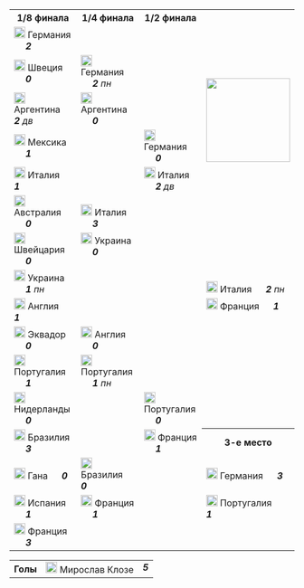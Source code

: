 <!--2021-09-22 09:00:02-->
<table class=p>
<tr>
  <th class=mb>1/8 финала</th>
  <th>1/4 финала</th>
  <th>1/2 финала</th>
  <td rowspan=7 valign=center align=center><img src="/posts/ЧМ и ЧЕ по футболу/2006_FIFA_World_Cup.svg" width="148px"></td>
</tr>
<tr>
  <td class="col mt bb"><img width="20px" src="/posts/ЧМ и ЧЕ по футболу/de.svg"> Германия <b> &emsp; <i>2</i></b>
  <td>&nbsp;</td>
  <td>&nbsp;</td>
</tr>
<tr>
  <td class="col mb br"><img width="20px" src="/posts/ЧМ и ЧЕ по футболу/se.svg"> Швеция <b> &emsp; <i>0</i></b>
  <td valign=bottom class="col bb"><img width="20px" src="/posts/ЧМ и ЧЕ по футболу/de.svg"> Германия <b> &emsp; <i>2</i></b><i> пн</i>
  <td>&nbsp;</td>
</tr>
<tr>
  <td class="col mt bb br"><img width="20px" src="/posts/ЧМ и ЧЕ по футболу/ar.svg"> Аргентина <b> &emsp; <i>2</i></b><i> дв</i>
  <td valign=top class="col br"><img width="20px" src="/posts/ЧМ и ЧЕ по футболу/ar.svg"> Аргентина <b> &emsp; <i>0</i></b>
  <td>&nbsp;</td>
</tr>
<tr>
  <td class="col mb"><img width="20px" src="/posts/ЧМ и ЧЕ по футболу/mx.svg"> Мексика <b> &emsp; <i>1</i></b>
  <td class=br>&nbsp;</td>
  <td valign=bottom class="col bb"><img width="20px" src="/posts/ЧМ и ЧЕ по футболу/de.svg"> Германия <b> &emsp; <i>0</i></b>
</tr>
<tr>
  <td class="col mt bb"><img width="20px" src="/posts/ЧМ и ЧЕ по футболу/it.svg"> Италия <b> &emsp; <i>1</i></b>
  <td class=br>&nbsp;</td>
  <td valign=top class="col br"><img width="20px" src="/posts/ЧМ и ЧЕ по футболу/it.svg"> Италия <b> &emsp; <i>2</i></b><i> дв</i>
</tr>
<tr>
  <td class="col mb br"><img width="20px" src="/posts/ЧМ и ЧЕ по футболу/au.svg"> Австралия <b> &emsp; <i>0</i></b>
  <td valign=bottom class="col bb br"><img width="20px" src="/posts/ЧМ и ЧЕ по футболу/it.svg"> Италия <b> &emsp; <i>3</i></b>
  <td class=br>&nbsp;</td>
</tr>
<tr>
  <td class="col mt bb br"><img width="20px" src="/posts/ЧМ и ЧЕ по футболу/ch.svg"> Швейцария <b> &emsp; <i>0</i></b>
  <td valign=top class=col><img width="20px" src="/posts/ЧМ и ЧЕ по футболу/ua.svg"> Украина <b> &emsp; <i>0</i></b>
  <td class=br>&nbsp;</td>
</tr>
<tr>
  <td class="col mb"><img width="20px" src="/posts/ЧМ и ЧЕ по футболу/ua.svg"> Украина <b> &emsp; <i>1</i></b><i> пн</i>
  <td>&nbsp;</td>
  <td class=br>&nbsp;</td>
  <td valign=bottom class="col bb"><img width="20px" src="/posts/ЧМ и ЧЕ по футболу/it.svg"> Италия <b> &emsp; <i>2</i></b><i> пн</i>
</tr>
<tr>
  <td class="col mt bb"><img width="20px" src="/posts/ЧМ и ЧЕ по футболу/gb-eng.svg"> Англия <b> &emsp; <i>1</i></b>
  <td>&nbsp;</td>
  <td class=br>&nbsp;</td>
  <td valign=top class=col><img width="20px" src="/posts/ЧМ и ЧЕ по футболу/fr.svg"> Франция <b> &emsp; <i>1</i></b>
</tr>
<tr>
  <td class="col mb br"><img width="20px" src="/posts/ЧМ и ЧЕ по футболу/ec.svg"> Эквадор <b> &emsp; <i>0</i></b>
  <td valign=bottom class="col bb"><img width="20px" src="/posts/ЧМ и ЧЕ по футболу/gb-eng.svg"> Англия <b> &emsp; <i>0</i></b>
  <td class=br>&nbsp;</td>
  <td>&nbsp;</td>
</tr>
<tr>
  <td class="col mt bb br"><img width="20px" src="/posts/ЧМ и ЧЕ по футболу/pt.svg"> Португалия <b> &emsp; <i>1</i></b>
  <td valign=top class="col br"><img width="20px" src="/posts/ЧМ и ЧЕ по футболу/pt.svg"> Португалия <b> &emsp; <i>1</i></b><i> пн</i>
  <td class=br>&nbsp;</td>
  <td>&nbsp;</td>
</tr>
<tr>
  <td class="col mb"><img width="20px" src="/posts/ЧМ и ЧЕ по футболу/nl.svg"> Нидерланды <b> &emsp; <i>0</i></b>
  <td class=br>&nbsp;</td>
  <td valign=bottom class="col bb br"><img width="20px" src="/posts/ЧМ и ЧЕ по футболу/pt.svg"> Португалия <b> &emsp; <i>0</i></b>
  <td>&nbsp;</td>
</tr>
<tr>
  <td class="col mt bb"><img width="20px" src="/posts/ЧМ и ЧЕ по футболу/br.svg"> Бразилия <b> &emsp; <i>3</i></b>
  <td class=br>&nbsp;</td>
  <td valign=top class="col br"><img width="20px" src="/posts/ЧМ и ЧЕ по футболу/fr.svg"> Франция <b> &emsp; <i>1</i></b>
  <th>3-е место</th>
</tr>
<tr>
  <td class="col mb br"><img width="20px" src="/posts/ЧМ и ЧЕ по футболу/gh.svg"> Гана <b> &emsp; <i>0</i></b>
  <td valign=bottom class="col bb br"><img width="20px" src="/posts/ЧМ и ЧЕ по футболу/br.svg"> Бразилия <b> &emsp; <i>0</i></b>
  <td class=br>&nbsp;</td>
  <td class="col mt bb"><img width="20px" src="/posts/ЧМ и ЧЕ по футболу/de.svg"> Германия <b> &emsp; <i>3</i></b>
</tr>
<tr>
  <td class="col mt bb br"><img width="20px" src="/posts/ЧМ и ЧЕ по футболу/es.svg"> Испания <b> &emsp; <i>1</i></b>
  <td valign=top class=col><img width="20px" src="/posts/ЧМ и ЧЕ по футболу/fr.svg"> Франция <b> &emsp; <i>1</i></b>
  <td>&nbsp;</td>
  <td class="col mb"><img width="20px" src="/posts/ЧМ и ЧЕ по футболу/pt.svg"> Португалия <b> &emsp; <i>1</i></b>
</tr>
<tr>
  <td class=col><img width="20px" src="/posts/ЧМ и ЧЕ по футболу/fr.svg"> Франция <b> &emsp; <i>3</i></b>
  <td>&nbsp;</td>
  <td>&nbsp;</td>
  <td>&nbsp;</td>
</tr>
</table>
<p>
<table class=p>
<tr>
  <th class=col> Голы </th>
  <td class=col><img width="20px" src="/posts/ЧМ и ЧЕ по футболу/de.svg"> Мирослав Клозе </td>
  <td valign=top><b><i>5</i></b></td>
</tr>
</table>
